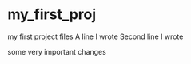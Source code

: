 # my_first_proj
my first project files
A line I wrote
Second line I wrote

some very important changes